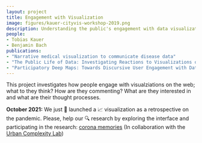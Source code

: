 ```yaml
---
layout: project
title: Engagement with Visualization
image: figures/kauer-cityvis-workshop-2019.png
description: Understanding the public's engagement with data visualizations. 
people:
- Tobias Kauer
- Benjamin Bach
publications:
- "Narrative medical visualization to communicate disease data"
- "The Public Life of Data: Investigating Reactions to Visualizations on Reddit" 
- "Participatory Deep Maps: Towards Discursive User Engagement with Data Visualizations" 
---
```


This project investigates how people engage with visualziations on the web; what to they think? How are they commenting? What are they interested in and what are their thought processes. 

**October 2021:** We just :loudspeaker: launched a :chart_with_upwards_trend: visualization as a retrospective on the pandemic. Please, help our :mag: research by exploring the interface and participating in the research: [corona memories](https://uclab.fh-potsdam.de/coronamemories) (In collaboration with the [Urban Complexity Lab](https://uclab.fh-potsdam.de/))
